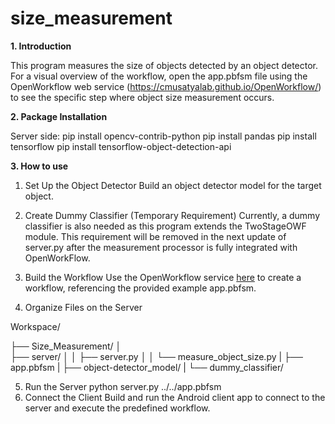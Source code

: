 # size_measurement


**1. Introduction**
   
This program measures the size of objects detected by an object detector. For a visual overview of the workflow, open the app.pbfsm file using the OpenWorkflow web service (https://cmusatyalab.github.io/OpenWorkflow/) to see the specific step where object size measurement occurs.

**2. Package Installation**

Server side:
pip install opencv-contrib-python
pip install pandas
pip install tensorflow
pip install tensorflow-object-detection-api

**3. How to use**

1. Set Up the Object Detector
Build an object detector model for the target object.

2. Create Dummy Classifier (Temporary Requirement)
Currently, a dummy classifier is also needed as this program extends the TwoStageOWF module. This requirement will be removed in the next update of server.py after the measurement processor is fully integrated with OpenWorkFlow.

3. Build the Workflow
Use the OpenWorkflow service [here](https://cmusatyalab.github.io/OpenWorkflow/) to create a workflow, referencing the provided example app.pbfsm.

4. Organize Files on the Server


Workspace/

├── Size_Measurement/
│   
    ├── server/
│   │   ├── server.py
│   │   └── measure_object_size.py
|
├── app.pbfsm
|
├── object-detector_model/
|
└── dummy_classifier/

5. Run the Server
python server.py ../../app.pbfsm
6. Connect the Client
Build and run the Android client app to connect to the server and execute the predefined workflow.
